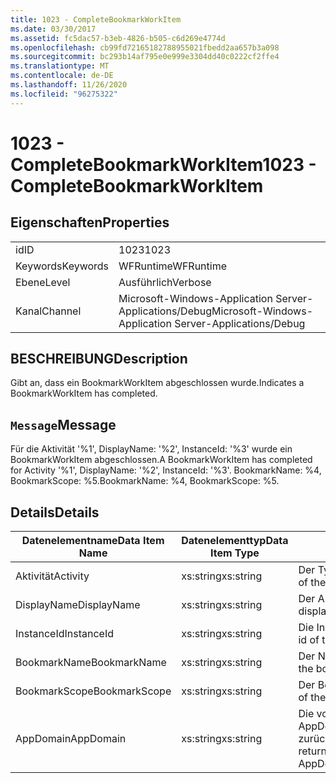 ```yaml
---
title: 1023 - CompleteBookmarkWorkItem
ms.date: 03/30/2017
ms.assetid: fc5dac57-b3eb-4826-b505-c6d269e4774d
ms.openlocfilehash: cb99fd72165182788955021fbedd2aa657b3a098
ms.sourcegitcommit: bc293b14af795e0e999e3304dd40c0222cf2ffe4
ms.translationtype: MT
ms.contentlocale: de-DE
ms.lasthandoff: 11/26/2020
ms.locfileid: "96275322"
---
```

# <a name="1023---completebookmarkworkitem"></a><span data-ttu-id="e959e-102">1023 - CompleteBookmarkWorkItem</span><span class="sxs-lookup"><span data-stu-id="e959e-102">1023 - CompleteBookmarkWorkItem</span></span>

## <a name="properties"></a><span data-ttu-id="e959e-103">Eigenschaften</span><span class="sxs-lookup"><span data-stu-id="e959e-103">Properties</span></span>  
  
|||  
|-|-|  
|<span data-ttu-id="e959e-104">id</span><span class="sxs-lookup"><span data-stu-id="e959e-104">ID</span></span>|<span data-ttu-id="e959e-105">1023</span><span class="sxs-lookup"><span data-stu-id="e959e-105">1023</span></span>|  
|<span data-ttu-id="e959e-106">Keywords</span><span class="sxs-lookup"><span data-stu-id="e959e-106">Keywords</span></span>|<span data-ttu-id="e959e-107">WFRuntime</span><span class="sxs-lookup"><span data-stu-id="e959e-107">WFRuntime</span></span>|  
|<span data-ttu-id="e959e-108">Ebene</span><span class="sxs-lookup"><span data-stu-id="e959e-108">Level</span></span>|<span data-ttu-id="e959e-109">Ausführlich</span><span class="sxs-lookup"><span data-stu-id="e959e-109">Verbose</span></span>|  
|<span data-ttu-id="e959e-110">Kanal</span><span class="sxs-lookup"><span data-stu-id="e959e-110">Channel</span></span>|<span data-ttu-id="e959e-111">Microsoft-Windows-Application Server-Applications/Debug</span><span class="sxs-lookup"><span data-stu-id="e959e-111">Microsoft-Windows-Application Server-Applications/Debug</span></span>|  
  
## <a name="description"></a><span data-ttu-id="e959e-112">BESCHREIBUNG</span><span class="sxs-lookup"><span data-stu-id="e959e-112">Description</span></span>  

 <span data-ttu-id="e959e-113">Gibt an, dass ein BookmarkWorkItem abgeschlossen wurde.</span><span class="sxs-lookup"><span data-stu-id="e959e-113">Indicates a BookmarkWorkItem has completed.</span></span>  
  
## <a name="message"></a><span data-ttu-id="e959e-114">`Message`</span><span class="sxs-lookup"><span data-stu-id="e959e-114">Message</span></span>  

 <span data-ttu-id="e959e-115">Für die Aktivität '%1', DisplayName: '%2', InstanceId: '%3' wurde ein BookmarkWorkItem abgeschlossen.</span><span class="sxs-lookup"><span data-stu-id="e959e-115">A BookmarkWorkItem has completed for Activity '%1', DisplayName: '%2', InstanceId: '%3'.</span></span> <span data-ttu-id="e959e-116">BookmarkName: %4, BookmarkScope: %5.</span><span class="sxs-lookup"><span data-stu-id="e959e-116">BookmarkName: %4, BookmarkScope: %5.</span></span>  
  
## <a name="details"></a><span data-ttu-id="e959e-117">Details</span><span class="sxs-lookup"><span data-stu-id="e959e-117">Details</span></span>  
  
|<span data-ttu-id="e959e-118">Datenelementname</span><span class="sxs-lookup"><span data-stu-id="e959e-118">Data Item Name</span></span>|<span data-ttu-id="e959e-119">Datenelementtyp</span><span class="sxs-lookup"><span data-stu-id="e959e-119">Data Item Type</span></span>|<span data-ttu-id="e959e-120">BESCHREIBUNG</span><span class="sxs-lookup"><span data-stu-id="e959e-120">Description</span></span>|  
|--------------------|--------------------|-----------------|  
|<span data-ttu-id="e959e-121">Aktivität</span><span class="sxs-lookup"><span data-stu-id="e959e-121">Activity</span></span>|<span data-ttu-id="e959e-122">xs:string</span><span class="sxs-lookup"><span data-stu-id="e959e-122">xs:string</span></span>|<span data-ttu-id="e959e-123">Der Typname der Aktivität.</span><span class="sxs-lookup"><span data-stu-id="e959e-123">The type name of the activity.</span></span>|  
|<span data-ttu-id="e959e-124">DisplayName</span><span class="sxs-lookup"><span data-stu-id="e959e-124">DisplayName</span></span>|<span data-ttu-id="e959e-125">xs:string</span><span class="sxs-lookup"><span data-stu-id="e959e-125">xs:string</span></span>|<span data-ttu-id="e959e-126">Der Anzeigename der Aktivität.</span><span class="sxs-lookup"><span data-stu-id="e959e-126">The display name of the activity.</span></span>|  
|<span data-ttu-id="e959e-127">InstanceId</span><span class="sxs-lookup"><span data-stu-id="e959e-127">InstanceId</span></span>|<span data-ttu-id="e959e-128">xs:string</span><span class="sxs-lookup"><span data-stu-id="e959e-128">xs:string</span></span>|<span data-ttu-id="e959e-129">Die Instanz-ID der Aktivität.</span><span class="sxs-lookup"><span data-stu-id="e959e-129">The instance id of the activity.</span></span>|  
|<span data-ttu-id="e959e-130">BookmarkName</span><span class="sxs-lookup"><span data-stu-id="e959e-130">BookmarkName</span></span>|<span data-ttu-id="e959e-131">xs:string</span><span class="sxs-lookup"><span data-stu-id="e959e-131">xs:string</span></span>|<span data-ttu-id="e959e-132">Der Name des Lesezeichens.</span><span class="sxs-lookup"><span data-stu-id="e959e-132">The name of the bookmark.</span></span>|  
|<span data-ttu-id="e959e-133">BookmarkScope</span><span class="sxs-lookup"><span data-stu-id="e959e-133">BookmarkScope</span></span>|<span data-ttu-id="e959e-134">xs:string</span><span class="sxs-lookup"><span data-stu-id="e959e-134">xs:string</span></span>|<span data-ttu-id="e959e-135">Der Bereich des Lesezeichens.</span><span class="sxs-lookup"><span data-stu-id="e959e-135">The scope of the bookmark.</span></span>|  
|<span data-ttu-id="e959e-136">AppDomain</span><span class="sxs-lookup"><span data-stu-id="e959e-136">AppDomain</span></span>|<span data-ttu-id="e959e-137">xs:string</span><span class="sxs-lookup"><span data-stu-id="e959e-137">xs:string</span></span>|<span data-ttu-id="e959e-138">Die von AppDomain.CurrentDomain.FriendlyName zurückgegebene Zeichenfolge.</span><span class="sxs-lookup"><span data-stu-id="e959e-138">The string returned by AppDomain.CurrentDomain.FriendlyName.</span></span>|
